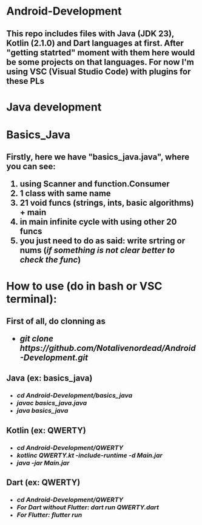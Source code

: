 # Android-Development

<h2>
  This repo includes files with Java (JDK 23), Kotlin (2.1.0) and Dart languages at first.
  After "getting statrted" moment with them here would be some projects on that languages.
  For now I'm using VSC (Visual Studio Code) with plugins for these PLs
</h2>


# Java development
<h1>Basics_Java</h1>
<h2>
  Firstly, here we have "basics_java.java", where you can see:
  <ol>
  <li>using Scanner and function.Consumer</li>
  <li>1 class with same name</li>
  <li>21 void funcs (strings, ints, basic algorithms) + main</li>
  <li>in main infinite cycle with using other 20 funcs</li>
  <li>you just need to do as said: write srtring or nums (<i>if something is not clear better to check the func</i>)</li>
  </ol>
</h2>

# How to use (do in bash or VSC terminal):
<h2>
  First of all, do clonning as
  <i>
    <ul>
      <li>git clone https://github.com/Notalivenordead/Android-Development.git</li>
    </ul>
  </i>
</h2>
<h2>Java (ex: basics_java) </h2>
<h3>
  <i>
    <ul>
      <li>cd Android-Development/basics_java</li>
      <li>javac basics_java.java</li>
      <li>java basics_java</li>
    </ul>
  </i>
</h3>
<h2>Kotlin (ex: QWERTY)</h2>
<h3>
  <i>
    <ul>
      <li>cd Android-Development/QWERTY</li>
      <li>kotlinc QWERTY.kt -include-runtime -d Main.jar</li>
      <li>java -jar Main.jar</li>
    </ul>
  </i>
</h3>
<h2>Dart (ex: QWERTY)</h2>
<h3>
   <i>
    <ul>
      <li>cd Android-Development/QWERTY</li>
      <li>For Dart without Flutter: </b>dart run QWERTY.dart</li>
      <li><b>For Flutter: </b>flutter run</li>
    </ul>
  </i>
</h3>
